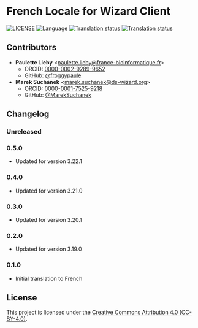 # French Locale for Wizard Client

[![LICENSE](https://img.shields.io/github/license/ds-wizard/wizard-client-locales)](LICENSE)
[![Language](https://img.shields.io/badge/ISO%20639--1-fr-blue)](https://en.wikipedia.org/wiki/French_language)
[![Translation status](https://img.shields.io/badge/translated-100%25-brightgreen)](https://localize.ds-wizard.org/engage/wizard-client/fr/)
[![Translation status](https://localize.ds-wizard.org/widgets/wizard-client/fr/wizard-client-3-22-1/svg-badge.svg)](https://localize.ds-wizard.org/engage/wizard-client/fr/)

## Contributors

* **Paulette Lieby** <[paulette.lieby@france-bioinformatique.fr](mailto:paulette.lieby@france-bioinformatique.fr)>
  * ORCID: [0000-0002-9289-9652](https://orcid.org/0000-0002-9289-9652)
  * GitHub: [@froggypaule](https://github.com/froggypaule)
* **Marek Suchánek** <[marek.suchanek@ds-wizard.org](mailto:marek.suchanek@ds-wizard.org)>
  * ORCID: [0000-0001-7525-9218](https://orcid.org/0000-0001-7525-9218)
  * GitHub: [@MarekSuchanek](https://github.com/MarekSuchanek)


## Changelog

### Unreleased

### 0.5.0

* Updated for version 3.22.1

### 0.4.0

* Updated for version 3.21.0

### 0.3.0

* Updated for version 3.20.1

### 0.2.0

* Updated for version 3.19.0

### 0.1.0

* Initial translation to French


## License

This project is licensed under the [Creative Commons Attribution 4.0 (CC-BY-4.0)](https://creativecommons.org/licenses/by/4.0/).
